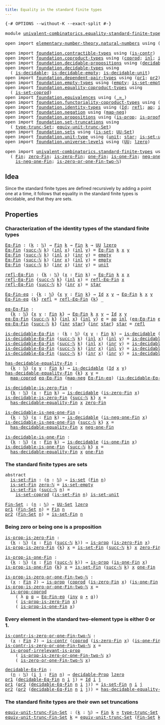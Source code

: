 ```yaml
---
title: Equality in the standard finite types
---
```


<pre class="Agda"><a id="63" class="Symbol">{-#</a> <a id="67" class="Keyword">OPTIONS</a> <a id="75" class="Pragma">--without-K</a> <a id="87" class="Pragma">--exact-split</a> <a id="101" class="Symbol">#-}</a>

<a id="106" class="Keyword">module</a> <a id="113" href="univalent-combinatorics.equality-standard-finite-types.html" class="Module">univalent-combinatorics.equality-standard-finite-types</a> <a id="168" class="Keyword">where</a>

<a id="175" class="Keyword">open</a> <a id="180" class="Keyword">import</a> <a id="187" href="elementary-number-theory.natural-numbers.html" class="Module">elementary-number-theory.natural-numbers</a> <a id="228" class="Keyword">using</a> <a id="234" class="Symbol">(</a><a id="235" href="elementary-number-theory.natural-numbers.html#1444" class="Datatype">ℕ</a><a id="236" class="Symbol">;</a> <a id="238" href="elementary-number-theory.natural-numbers.html#1465" class="InductiveConstructor">zero-ℕ</a><a id="244" class="Symbol">;</a> <a id="246" href="elementary-number-theory.natural-numbers.html#1478" class="InductiveConstructor">succ-ℕ</a><a id="252" class="Symbol">)</a>
    
<a id="259" class="Keyword">open</a> <a id="264" class="Keyword">import</a> <a id="271" href="foundation.contractible-types.html" class="Module">foundation.contractible-types</a> <a id="301" class="Keyword">using</a> <a id="307" class="Symbol">(</a><a id="308" href="foundation-core.contractible-types.html#925" class="Function">is-contr</a><a id="316" class="Symbol">)</a>
<a id="318" class="Keyword">open</a> <a id="323" class="Keyword">import</a> <a id="330" href="foundation.coproduct-types.html" class="Module">foundation.coproduct-types</a> <a id="357" class="Keyword">using</a> <a id="363" class="Symbol">(</a><a id="364" href="foundation.coproduct-types.html#1168" class="Datatype">coprod</a><a id="370" class="Symbol">;</a> <a id="372" href="foundation.coproduct-types.html#1239" class="InductiveConstructor">inl</a><a id="375" class="Symbol">;</a> <a id="377" href="foundation.coproduct-types.html#1262" class="InductiveConstructor">inr</a><a id="380" class="Symbol">;</a> <a id="382" href="foundation.coproduct-types.html#5882" class="Function">is-prop-coprod</a><a id="396" class="Symbol">)</a>
<a id="398" class="Keyword">open</a> <a id="403" class="Keyword">import</a> <a id="410" href="foundation.decidable-propositions.html" class="Module">foundation.decidable-propositions</a> <a id="444" class="Keyword">using</a> <a id="450" class="Symbol">(</a><a id="451" href="foundation.decidable-propositions.html#1883" class="Function">decidable-Prop</a><a id="465" class="Symbol">)</a>
<a id="467" class="Keyword">open</a> <a id="472" class="Keyword">import</a> <a id="479" href="foundation.decidable-types.html" class="Module">foundation.decidable-types</a> <a id="506" class="Keyword">using</a>
  <a id="514" class="Symbol">(</a> <a id="516" href="foundation.decidable-types.html#1905" class="Function">is-decidable</a><a id="528" class="Symbol">;</a> <a id="530" href="foundation.decidable-types.html#2808" class="Function">is-decidable-empty</a><a id="548" class="Symbol">;</a> <a id="550" href="foundation.decidable-types.html#2740" class="Function">is-decidable-unit</a><a id="567" class="Symbol">)</a>
<a id="569" class="Keyword">open</a> <a id="574" class="Keyword">import</a> <a id="581" href="foundation.dependent-pair-types.html" class="Module">foundation.dependent-pair-types</a> <a id="613" class="Keyword">using</a> <a id="619" class="Symbol">(</a><a id="620" href="foundation-core.dependent-pair-types.html#592" class="Field">pr1</a><a id="623" class="Symbol">;</a> <a id="625" href="foundation-core.dependent-pair-types.html#604" class="Field">pr2</a><a id="628" class="Symbol">)</a>
<a id="630" class="Keyword">open</a> <a id="635" class="Keyword">import</a> <a id="642" href="foundation.empty-types.html" class="Module">foundation.empty-types</a> <a id="665" class="Keyword">using</a> <a id="671" class="Symbol">(</a><a id="672" href="foundation-core.empty-types.html#1044" class="Datatype">empty</a><a id="677" class="Symbol">;</a> <a id="679" href="foundation-core.empty-types.html#2537" class="Function">is-set-empty</a><a id="691" class="Symbol">)</a>
<a id="693" class="Keyword">open</a> <a id="698" class="Keyword">import</a> <a id="705" href="foundation.equality-coproduct-types.html" class="Module">foundation.equality-coproduct-types</a> <a id="741" class="Keyword">using</a>
  <a id="749" class="Symbol">(</a> <a id="751" href="foundation.equality-coproduct-types.html#11156" class="Function">is-set-coprod</a><a id="764" class="Symbol">)</a>
<a id="766" class="Keyword">open</a> <a id="771" class="Keyword">import</a> <a id="778" href="foundation.equivalences.html" class="Module">foundation.equivalences</a> <a id="802" class="Keyword">using</a> <a id="808" class="Symbol">(</a><a id="809" href="foundation-core.equivalences.html#1607" class="Function Operator">_≃_</a><a id="812" class="Symbol">)</a>
<a id="814" class="Keyword">open</a> <a id="819" class="Keyword">import</a> <a id="826" href="foundation.functoriality-coproduct-types.html" class="Module">foundation.functoriality-coproduct-types</a> <a id="867" class="Keyword">using</a> <a id="873" class="Symbol">(</a><a id="874" href="foundation.functoriality-coproduct-types.html#2059" class="Function">map-coprod</a><a id="884" class="Symbol">)</a>
<a id="886" class="Keyword">open</a> <a id="891" class="Keyword">import</a> <a id="898" href="foundation.identity-types.html" class="Module">foundation.identity-types</a> <a id="924" class="Keyword">using</a> <a id="930" class="Symbol">(</a><a id="931" href="foundation-core.identity-types.html#641" class="Datatype">Id</a><a id="933" class="Symbol">;</a> <a id="935" href="foundation-core.identity-types.html#694" class="InductiveConstructor">refl</a><a id="939" class="Symbol">;</a> <a id="941" href="foundation-core.identity-types.html#2853" class="Function">ap</a><a id="943" class="Symbol">;</a> <a id="945" href="foundation-core.identity-types.html#1552" class="Function">inv</a><a id="948" class="Symbol">;</a> <a id="950" href="foundation-core.identity-types.html#1239" class="Function Operator">_∙_</a><a id="953" class="Symbol">)</a>
<a id="955" class="Keyword">open</a> <a id="960" class="Keyword">import</a> <a id="967" href="foundation.negation.html" class="Module">foundation.negation</a> <a id="987" class="Keyword">using</a> <a id="993" class="Symbol">(</a><a id="994" href="foundation-core.negation.html#499" class="Function">map-neg</a><a id="1001" class="Symbol">)</a>
<a id="1003" class="Keyword">open</a> <a id="1008" class="Keyword">import</a> <a id="1015" href="foundation.propositions.html" class="Module">foundation.propositions</a> <a id="1039" class="Keyword">using</a> <a id="1045" class="Symbol">(</a><a id="1046" href="foundation-core.propositions.html#1246" class="Function">is-prop</a><a id="1053" class="Symbol">;</a> <a id="1055" href="foundation-core.propositions.html#2978" class="Function">is-proof-irrelevant-is-prop</a><a id="1082" class="Symbol">)</a>
<a id="1084" class="Keyword">open</a> <a id="1089" class="Keyword">import</a> <a id="1096" href="foundation.set-truncations.html" class="Module">foundation.set-truncations</a> <a id="1123" class="Keyword">using</a>
  <a id="1131" class="Symbol">(</a> <a id="1133" href="foundation.set-truncations.html#3386" class="Postulate">type-trunc-Set</a><a id="1147" class="Symbol">;</a> <a id="1149" href="foundation.set-truncations.html#11287" class="Function">equiv-unit-trunc-Set</a><a id="1169" class="Symbol">)</a>
<a id="1171" class="Keyword">open</a> <a id="1176" class="Keyword">import</a> <a id="1183" href="foundation.sets.html" class="Module">foundation.sets</a> <a id="1199" class="Keyword">using</a> <a id="1205" class="Symbol">(</a><a id="1206" href="foundation-core.sets.html#1099" class="Function">is-set</a><a id="1212" class="Symbol">;</a> <a id="1214" href="foundation-core.sets.html#1177" class="Function">UU-Set</a><a id="1220" class="Symbol">)</a>
<a id="1222" class="Keyword">open</a> <a id="1227" class="Keyword">import</a> <a id="1234" href="foundation.unit-type.html" class="Module">foundation.unit-type</a> <a id="1255" class="Keyword">using</a> <a id="1261" class="Symbol">(</a><a id="1262" href="foundation.unit-type.html#975" class="Datatype">unit</a><a id="1266" class="Symbol">;</a> <a id="1268" href="foundation.unit-type.html#999" class="InductiveConstructor">star</a><a id="1272" class="Symbol">;</a> <a id="1274" href="foundation.unit-type.html#2613" class="Function">is-set-unit</a><a id="1285" class="Symbol">)</a>
<a id="1287" class="Keyword">open</a> <a id="1292" class="Keyword">import</a> <a id="1299" href="foundation.universe-levels.html" class="Module">foundation.universe-levels</a> <a id="1326" class="Keyword">using</a> <a id="1332" class="Symbol">(</a><a id="1333" href="foundation-core.universe-levels.html#222" class="Primitive">UU</a><a id="1335" class="Symbol">;</a> <a id="1337" href="Agda.Primitive.html#764" class="Primitive">lzero</a><a id="1342" class="Symbol">)</a>

<a id="1345" class="Keyword">open</a> <a id="1350" class="Keyword">import</a> <a id="1357" href="univalent-combinatorics.standard-finite-types.html" class="Module">univalent-combinatorics.standard-finite-types</a> <a id="1403" class="Keyword">using</a>
  <a id="1411" class="Symbol">(</a> <a id="1413" href="univalent-combinatorics.standard-finite-types.html#2085" class="Function">Fin</a><a id="1416" class="Symbol">;</a> <a id="1418" href="univalent-combinatorics.standard-finite-types.html#7019" class="Function">zero-Fin</a><a id="1426" class="Symbol">;</a> <a id="1428" href="univalent-combinatorics.standard-finite-types.html#7120" class="Function">is-zero-Fin</a><a id="1439" class="Symbol">;</a> <a id="1441" href="univalent-combinatorics.standard-finite-types.html#8254" class="Function">one-Fin</a><a id="1448" class="Symbol">;</a> <a id="1450" href="univalent-combinatorics.standard-finite-types.html#8322" class="Function">is-one-Fin</a><a id="1460" class="Symbol">;</a> <a id="1462" href="univalent-combinatorics.standard-finite-types.html#2349" class="Function">neg-one-Fin</a><a id="1473" class="Symbol">;</a>
    <a id="1479" href="univalent-combinatorics.standard-finite-types.html#2416" class="Function">is-neg-one-Fin</a><a id="1493" class="Symbol">;</a> <a id="1495" href="univalent-combinatorics.standard-finite-types.html#8402" class="Function">is-zero-or-one-Fin-two-ℕ</a><a id="1519" class="Symbol">)</a>
</pre>
## Idea

Since the standard finite types are defined recursively by adding a point one at a time, it follows that equality in the standard finite types is decidable, and that they are sets.

## Properties

### Characterization of the identity types of the standard finite types

<pre class="Agda"><a id="Eq-Fin"></a><a id="1813" href="univalent-combinatorics.equality-standard-finite-types.html#1813" class="Function">Eq-Fin</a> <a id="1820" class="Symbol">:</a> <a id="1822" class="Symbol">(</a><a id="1823" href="univalent-combinatorics.equality-standard-finite-types.html#1823" class="Bound">k</a> <a id="1825" class="Symbol">:</a> <a id="1827" href="elementary-number-theory.natural-numbers.html#1444" class="Datatype">ℕ</a><a id="1828" class="Symbol">)</a> <a id="1830" class="Symbol">→</a> <a id="1832" href="univalent-combinatorics.standard-finite-types.html#2085" class="Function">Fin</a> <a id="1836" href="univalent-combinatorics.equality-standard-finite-types.html#1823" class="Bound">k</a> <a id="1838" class="Symbol">→</a> <a id="1840" href="univalent-combinatorics.standard-finite-types.html#2085" class="Function">Fin</a> <a id="1844" href="univalent-combinatorics.equality-standard-finite-types.html#1823" class="Bound">k</a> <a id="1846" class="Symbol">→</a> <a id="1848" href="foundation-core.universe-levels.html#222" class="Primitive">UU</a> <a id="1851" href="Agda.Primitive.html#764" class="Primitive">lzero</a>
<a id="1857" href="univalent-combinatorics.equality-standard-finite-types.html#1813" class="Function">Eq-Fin</a> <a id="1864" class="Symbol">(</a><a id="1865" href="elementary-number-theory.natural-numbers.html#1478" class="InductiveConstructor">succ-ℕ</a> <a id="1872" href="univalent-combinatorics.equality-standard-finite-types.html#1872" class="Bound">k</a><a id="1873" class="Symbol">)</a> <a id="1875" class="Symbol">(</a><a id="1876" href="foundation.coproduct-types.html#1239" class="InductiveConstructor">inl</a> <a id="1880" href="univalent-combinatorics.equality-standard-finite-types.html#1880" class="Bound">x</a><a id="1881" class="Symbol">)</a> <a id="1883" class="Symbol">(</a><a id="1884" href="foundation.coproduct-types.html#1239" class="InductiveConstructor">inl</a> <a id="1888" href="univalent-combinatorics.equality-standard-finite-types.html#1888" class="Bound">y</a><a id="1889" class="Symbol">)</a> <a id="1891" class="Symbol">=</a> <a id="1893" href="univalent-combinatorics.equality-standard-finite-types.html#1813" class="Function">Eq-Fin</a> <a id="1900" href="univalent-combinatorics.equality-standard-finite-types.html#1872" class="Bound">k</a> <a id="1902" href="univalent-combinatorics.equality-standard-finite-types.html#1880" class="Bound">x</a> <a id="1904" href="univalent-combinatorics.equality-standard-finite-types.html#1888" class="Bound">y</a>
<a id="1906" href="univalent-combinatorics.equality-standard-finite-types.html#1813" class="Function">Eq-Fin</a> <a id="1913" class="Symbol">(</a><a id="1914" href="elementary-number-theory.natural-numbers.html#1478" class="InductiveConstructor">succ-ℕ</a> <a id="1921" href="univalent-combinatorics.equality-standard-finite-types.html#1921" class="Bound">k</a><a id="1922" class="Symbol">)</a> <a id="1924" class="Symbol">(</a><a id="1925" href="foundation.coproduct-types.html#1239" class="InductiveConstructor">inl</a> <a id="1929" href="univalent-combinatorics.equality-standard-finite-types.html#1929" class="Bound">x</a><a id="1930" class="Symbol">)</a> <a id="1932" class="Symbol">(</a><a id="1933" href="foundation.coproduct-types.html#1262" class="InductiveConstructor">inr</a> <a id="1937" href="univalent-combinatorics.equality-standard-finite-types.html#1937" class="Bound">y</a><a id="1938" class="Symbol">)</a> <a id="1940" class="Symbol">=</a> <a id="1942" href="foundation-core.empty-types.html#1044" class="Datatype">empty</a>
<a id="1948" href="univalent-combinatorics.equality-standard-finite-types.html#1813" class="Function">Eq-Fin</a> <a id="1955" class="Symbol">(</a><a id="1956" href="elementary-number-theory.natural-numbers.html#1478" class="InductiveConstructor">succ-ℕ</a> <a id="1963" href="univalent-combinatorics.equality-standard-finite-types.html#1963" class="Bound">k</a><a id="1964" class="Symbol">)</a> <a id="1966" class="Symbol">(</a><a id="1967" href="foundation.coproduct-types.html#1262" class="InductiveConstructor">inr</a> <a id="1971" href="univalent-combinatorics.equality-standard-finite-types.html#1971" class="Bound">x</a><a id="1972" class="Symbol">)</a> <a id="1974" class="Symbol">(</a><a id="1975" href="foundation.coproduct-types.html#1239" class="InductiveConstructor">inl</a> <a id="1979" href="univalent-combinatorics.equality-standard-finite-types.html#1979" class="Bound">y</a><a id="1980" class="Symbol">)</a> <a id="1982" class="Symbol">=</a> <a id="1984" href="foundation-core.empty-types.html#1044" class="Datatype">empty</a>
<a id="1990" href="univalent-combinatorics.equality-standard-finite-types.html#1813" class="Function">Eq-Fin</a> <a id="1997" class="Symbol">(</a><a id="1998" href="elementary-number-theory.natural-numbers.html#1478" class="InductiveConstructor">succ-ℕ</a> <a id="2005" href="univalent-combinatorics.equality-standard-finite-types.html#2005" class="Bound">k</a><a id="2006" class="Symbol">)</a> <a id="2008" class="Symbol">(</a><a id="2009" href="foundation.coproduct-types.html#1262" class="InductiveConstructor">inr</a> <a id="2013" href="univalent-combinatorics.equality-standard-finite-types.html#2013" class="Bound">x</a><a id="2014" class="Symbol">)</a> <a id="2016" class="Symbol">(</a><a id="2017" href="foundation.coproduct-types.html#1262" class="InductiveConstructor">inr</a> <a id="2021" href="univalent-combinatorics.equality-standard-finite-types.html#2021" class="Bound">y</a><a id="2022" class="Symbol">)</a> <a id="2024" class="Symbol">=</a> <a id="2026" href="foundation.unit-type.html#975" class="Datatype">unit</a>

<a id="refl-Eq-Fin"></a><a id="2032" href="univalent-combinatorics.equality-standard-finite-types.html#2032" class="Function">refl-Eq-Fin</a> <a id="2044" class="Symbol">:</a> <a id="2046" class="Symbol">{</a><a id="2047" href="univalent-combinatorics.equality-standard-finite-types.html#2047" class="Bound">k</a> <a id="2049" class="Symbol">:</a> <a id="2051" href="elementary-number-theory.natural-numbers.html#1444" class="Datatype">ℕ</a><a id="2052" class="Symbol">}</a> <a id="2054" class="Symbol">(</a><a id="2055" href="univalent-combinatorics.equality-standard-finite-types.html#2055" class="Bound">x</a> <a id="2057" class="Symbol">:</a> <a id="2059" href="univalent-combinatorics.standard-finite-types.html#2085" class="Function">Fin</a> <a id="2063" href="univalent-combinatorics.equality-standard-finite-types.html#2047" class="Bound">k</a><a id="2064" class="Symbol">)</a> <a id="2066" class="Symbol">→</a> <a id="2068" href="univalent-combinatorics.equality-standard-finite-types.html#1813" class="Function">Eq-Fin</a> <a id="2075" href="univalent-combinatorics.equality-standard-finite-types.html#2047" class="Bound">k</a> <a id="2077" href="univalent-combinatorics.equality-standard-finite-types.html#2055" class="Bound">x</a> <a id="2079" href="univalent-combinatorics.equality-standard-finite-types.html#2055" class="Bound">x</a>
<a id="2081" href="univalent-combinatorics.equality-standard-finite-types.html#2032" class="Function">refl-Eq-Fin</a> <a id="2093" class="Symbol">{</a><a id="2094" href="elementary-number-theory.natural-numbers.html#1478" class="InductiveConstructor">succ-ℕ</a> <a id="2101" href="univalent-combinatorics.equality-standard-finite-types.html#2101" class="Bound">k</a><a id="2102" class="Symbol">}</a> <a id="2104" class="Symbol">(</a><a id="2105" href="foundation.coproduct-types.html#1239" class="InductiveConstructor">inl</a> <a id="2109" href="univalent-combinatorics.equality-standard-finite-types.html#2109" class="Bound">x</a><a id="2110" class="Symbol">)</a> <a id="2112" class="Symbol">=</a> <a id="2114" href="univalent-combinatorics.equality-standard-finite-types.html#2032" class="Function">refl-Eq-Fin</a> <a id="2126" href="univalent-combinatorics.equality-standard-finite-types.html#2109" class="Bound">x</a>
<a id="2128" href="univalent-combinatorics.equality-standard-finite-types.html#2032" class="Function">refl-Eq-Fin</a> <a id="2140" class="Symbol">{</a><a id="2141" href="elementary-number-theory.natural-numbers.html#1478" class="InductiveConstructor">succ-ℕ</a> <a id="2148" href="univalent-combinatorics.equality-standard-finite-types.html#2148" class="Bound">k</a><a id="2149" class="Symbol">}</a> <a id="2151" class="Symbol">(</a><a id="2152" href="foundation.coproduct-types.html#1262" class="InductiveConstructor">inr</a> <a id="2156" href="univalent-combinatorics.equality-standard-finite-types.html#2156" class="Bound">x</a><a id="2157" class="Symbol">)</a> <a id="2159" class="Symbol">=</a> <a id="2161" href="foundation.unit-type.html#999" class="InductiveConstructor">star</a>

<a id="Eq-Fin-eq"></a><a id="2167" href="univalent-combinatorics.equality-standard-finite-types.html#2167" class="Function">Eq-Fin-eq</a> <a id="2177" class="Symbol">:</a> <a id="2179" class="Symbol">{</a><a id="2180" href="univalent-combinatorics.equality-standard-finite-types.html#2180" class="Bound">k</a> <a id="2182" class="Symbol">:</a> <a id="2184" href="elementary-number-theory.natural-numbers.html#1444" class="Datatype">ℕ</a><a id="2185" class="Symbol">}</a> <a id="2187" class="Symbol">{</a><a id="2188" href="univalent-combinatorics.equality-standard-finite-types.html#2188" class="Bound">x</a> <a id="2190" href="univalent-combinatorics.equality-standard-finite-types.html#2190" class="Bound">y</a> <a id="2192" class="Symbol">:</a> <a id="2194" href="univalent-combinatorics.standard-finite-types.html#2085" class="Function">Fin</a> <a id="2198" href="univalent-combinatorics.equality-standard-finite-types.html#2180" class="Bound">k</a><a id="2199" class="Symbol">}</a> <a id="2201" class="Symbol">→</a> <a id="2203" href="foundation-core.identity-types.html#641" class="Datatype">Id</a> <a id="2206" href="univalent-combinatorics.equality-standard-finite-types.html#2188" class="Bound">x</a> <a id="2208" href="univalent-combinatorics.equality-standard-finite-types.html#2190" class="Bound">y</a> <a id="2210" class="Symbol">→</a> <a id="2212" href="univalent-combinatorics.equality-standard-finite-types.html#1813" class="Function">Eq-Fin</a> <a id="2219" href="univalent-combinatorics.equality-standard-finite-types.html#2180" class="Bound">k</a> <a id="2221" href="univalent-combinatorics.equality-standard-finite-types.html#2188" class="Bound">x</a> <a id="2223" href="univalent-combinatorics.equality-standard-finite-types.html#2190" class="Bound">y</a>
<a id="2225" href="univalent-combinatorics.equality-standard-finite-types.html#2167" class="Function">Eq-Fin-eq</a> <a id="2235" class="Symbol">{</a><a id="2236" href="univalent-combinatorics.equality-standard-finite-types.html#2236" class="Bound">k</a><a id="2237" class="Symbol">}</a> <a id="2239" href="foundation-core.identity-types.html#694" class="InductiveConstructor">refl</a> <a id="2244" class="Symbol">=</a> <a id="2246" href="univalent-combinatorics.equality-standard-finite-types.html#2032" class="Function">refl-Eq-Fin</a> <a id="2258" class="Symbol">{</a><a id="2259" href="univalent-combinatorics.equality-standard-finite-types.html#2236" class="Bound">k</a><a id="2260" class="Symbol">}</a> <a id="2262" class="Symbol">_</a>

<a id="eq-Eq-Fin"></a><a id="2265" href="univalent-combinatorics.equality-standard-finite-types.html#2265" class="Function">eq-Eq-Fin</a> <a id="2275" class="Symbol">:</a>
  <a id="2279" class="Symbol">{</a><a id="2280" href="univalent-combinatorics.equality-standard-finite-types.html#2280" class="Bound">k</a> <a id="2282" class="Symbol">:</a> <a id="2284" href="elementary-number-theory.natural-numbers.html#1444" class="Datatype">ℕ</a><a id="2285" class="Symbol">}</a> <a id="2287" class="Symbol">{</a><a id="2288" href="univalent-combinatorics.equality-standard-finite-types.html#2288" class="Bound">x</a> <a id="2290" href="univalent-combinatorics.equality-standard-finite-types.html#2290" class="Bound">y</a> <a id="2292" class="Symbol">:</a> <a id="2294" href="univalent-combinatorics.standard-finite-types.html#2085" class="Function">Fin</a> <a id="2298" href="univalent-combinatorics.equality-standard-finite-types.html#2280" class="Bound">k</a><a id="2299" class="Symbol">}</a> <a id="2301" class="Symbol">→</a> <a id="2303" href="univalent-combinatorics.equality-standard-finite-types.html#1813" class="Function">Eq-Fin</a> <a id="2310" href="univalent-combinatorics.equality-standard-finite-types.html#2280" class="Bound">k</a> <a id="2312" href="univalent-combinatorics.equality-standard-finite-types.html#2288" class="Bound">x</a> <a id="2314" href="univalent-combinatorics.equality-standard-finite-types.html#2290" class="Bound">y</a> <a id="2316" class="Symbol">→</a> <a id="2318" href="foundation-core.identity-types.html#641" class="Datatype">Id</a> <a id="2321" href="univalent-combinatorics.equality-standard-finite-types.html#2288" class="Bound">x</a> <a id="2323" href="univalent-combinatorics.equality-standard-finite-types.html#2290" class="Bound">y</a>
<a id="2325" href="univalent-combinatorics.equality-standard-finite-types.html#2265" class="Function">eq-Eq-Fin</a> <a id="2335" class="Symbol">{</a><a id="2336" href="elementary-number-theory.natural-numbers.html#1478" class="InductiveConstructor">succ-ℕ</a> <a id="2343" href="univalent-combinatorics.equality-standard-finite-types.html#2343" class="Bound">k</a><a id="2344" class="Symbol">}</a> <a id="2346" class="Symbol">{</a><a id="2347" href="foundation.coproduct-types.html#1239" class="InductiveConstructor">inl</a> <a id="2351" href="univalent-combinatorics.equality-standard-finite-types.html#2351" class="Bound">x</a><a id="2352" class="Symbol">}</a> <a id="2354" class="Symbol">{</a><a id="2355" href="foundation.coproduct-types.html#1239" class="InductiveConstructor">inl</a> <a id="2359" href="univalent-combinatorics.equality-standard-finite-types.html#2359" class="Bound">y</a><a id="2360" class="Symbol">}</a> <a id="2362" href="univalent-combinatorics.equality-standard-finite-types.html#2362" class="Bound">e</a> <a id="2364" class="Symbol">=</a> <a id="2366" href="foundation-core.identity-types.html#2853" class="Function">ap</a> <a id="2369" href="foundation.coproduct-types.html#1239" class="InductiveConstructor">inl</a> <a id="2373" class="Symbol">(</a><a id="2374" href="univalent-combinatorics.equality-standard-finite-types.html#2265" class="Function">eq-Eq-Fin</a> <a id="2384" href="univalent-combinatorics.equality-standard-finite-types.html#2362" class="Bound">e</a><a id="2385" class="Symbol">)</a>
<a id="2387" href="univalent-combinatorics.equality-standard-finite-types.html#2265" class="Function">eq-Eq-Fin</a> <a id="2397" class="Symbol">{</a><a id="2398" href="elementary-number-theory.natural-numbers.html#1478" class="InductiveConstructor">succ-ℕ</a> <a id="2405" href="univalent-combinatorics.equality-standard-finite-types.html#2405" class="Bound">k</a><a id="2406" class="Symbol">}</a> <a id="2408" class="Symbol">{</a><a id="2409" href="foundation.coproduct-types.html#1262" class="InductiveConstructor">inr</a> <a id="2413" href="foundation.unit-type.html#999" class="InductiveConstructor">star</a><a id="2417" class="Symbol">}</a> <a id="2419" class="Symbol">{</a><a id="2420" href="foundation.coproduct-types.html#1262" class="InductiveConstructor">inr</a> <a id="2424" href="foundation.unit-type.html#999" class="InductiveConstructor">star</a><a id="2428" class="Symbol">}</a> <a id="2430" href="foundation.unit-type.html#999" class="InductiveConstructor">star</a> <a id="2435" class="Symbol">=</a> <a id="2437" href="foundation-core.identity-types.html#694" class="InductiveConstructor">refl</a>

<a id="is-decidable-Eq-Fin"></a><a id="2443" href="univalent-combinatorics.equality-standard-finite-types.html#2443" class="Function">is-decidable-Eq-Fin</a> <a id="2463" class="Symbol">:</a> <a id="2465" class="Symbol">(</a><a id="2466" href="univalent-combinatorics.equality-standard-finite-types.html#2466" class="Bound">k</a> <a id="2468" class="Symbol">:</a> <a id="2470" href="elementary-number-theory.natural-numbers.html#1444" class="Datatype">ℕ</a><a id="2471" class="Symbol">)</a> <a id="2473" class="Symbol">(</a><a id="2474" href="univalent-combinatorics.equality-standard-finite-types.html#2474" class="Bound">x</a> <a id="2476" href="univalent-combinatorics.equality-standard-finite-types.html#2476" class="Bound">y</a> <a id="2478" class="Symbol">:</a> <a id="2480" href="univalent-combinatorics.standard-finite-types.html#2085" class="Function">Fin</a> <a id="2484" href="univalent-combinatorics.equality-standard-finite-types.html#2466" class="Bound">k</a><a id="2485" class="Symbol">)</a> <a id="2487" class="Symbol">→</a> <a id="2489" href="foundation.decidable-types.html#1905" class="Function">is-decidable</a> <a id="2502" class="Symbol">(</a><a id="2503" href="univalent-combinatorics.equality-standard-finite-types.html#1813" class="Function">Eq-Fin</a> <a id="2510" href="univalent-combinatorics.equality-standard-finite-types.html#2466" class="Bound">k</a> <a id="2512" href="univalent-combinatorics.equality-standard-finite-types.html#2474" class="Bound">x</a> <a id="2514" href="univalent-combinatorics.equality-standard-finite-types.html#2476" class="Bound">y</a><a id="2515" class="Symbol">)</a>
<a id="2517" href="univalent-combinatorics.equality-standard-finite-types.html#2443" class="Function">is-decidable-Eq-Fin</a> <a id="2537" class="Symbol">(</a><a id="2538" href="elementary-number-theory.natural-numbers.html#1478" class="InductiveConstructor">succ-ℕ</a> <a id="2545" href="univalent-combinatorics.equality-standard-finite-types.html#2545" class="Bound">k</a><a id="2546" class="Symbol">)</a> <a id="2548" class="Symbol">(</a><a id="2549" href="foundation.coproduct-types.html#1239" class="InductiveConstructor">inl</a> <a id="2553" href="univalent-combinatorics.equality-standard-finite-types.html#2553" class="Bound">x</a><a id="2554" class="Symbol">)</a> <a id="2556" class="Symbol">(</a><a id="2557" href="foundation.coproduct-types.html#1239" class="InductiveConstructor">inl</a> <a id="2561" href="univalent-combinatorics.equality-standard-finite-types.html#2561" class="Bound">y</a><a id="2562" class="Symbol">)</a> <a id="2564" class="Symbol">=</a> <a id="2566" href="univalent-combinatorics.equality-standard-finite-types.html#2443" class="Function">is-decidable-Eq-Fin</a> <a id="2586" href="univalent-combinatorics.equality-standard-finite-types.html#2545" class="Bound">k</a> <a id="2588" href="univalent-combinatorics.equality-standard-finite-types.html#2553" class="Bound">x</a> <a id="2590" href="univalent-combinatorics.equality-standard-finite-types.html#2561" class="Bound">y</a>
<a id="2592" href="univalent-combinatorics.equality-standard-finite-types.html#2443" class="Function">is-decidable-Eq-Fin</a> <a id="2612" class="Symbol">(</a><a id="2613" href="elementary-number-theory.natural-numbers.html#1478" class="InductiveConstructor">succ-ℕ</a> <a id="2620" href="univalent-combinatorics.equality-standard-finite-types.html#2620" class="Bound">k</a><a id="2621" class="Symbol">)</a> <a id="2623" class="Symbol">(</a><a id="2624" href="foundation.coproduct-types.html#1239" class="InductiveConstructor">inl</a> <a id="2628" href="univalent-combinatorics.equality-standard-finite-types.html#2628" class="Bound">x</a><a id="2629" class="Symbol">)</a> <a id="2631" class="Symbol">(</a><a id="2632" href="foundation.coproduct-types.html#1262" class="InductiveConstructor">inr</a> <a id="2636" href="univalent-combinatorics.equality-standard-finite-types.html#2636" class="Bound">y</a><a id="2637" class="Symbol">)</a> <a id="2639" class="Symbol">=</a> <a id="2641" href="foundation.decidable-types.html#2808" class="Function">is-decidable-empty</a>
<a id="2660" href="univalent-combinatorics.equality-standard-finite-types.html#2443" class="Function">is-decidable-Eq-Fin</a> <a id="2680" class="Symbol">(</a><a id="2681" href="elementary-number-theory.natural-numbers.html#1478" class="InductiveConstructor">succ-ℕ</a> <a id="2688" href="univalent-combinatorics.equality-standard-finite-types.html#2688" class="Bound">k</a><a id="2689" class="Symbol">)</a> <a id="2691" class="Symbol">(</a><a id="2692" href="foundation.coproduct-types.html#1262" class="InductiveConstructor">inr</a> <a id="2696" href="univalent-combinatorics.equality-standard-finite-types.html#2696" class="Bound">x</a><a id="2697" class="Symbol">)</a> <a id="2699" class="Symbol">(</a><a id="2700" href="foundation.coproduct-types.html#1239" class="InductiveConstructor">inl</a> <a id="2704" href="univalent-combinatorics.equality-standard-finite-types.html#2704" class="Bound">y</a><a id="2705" class="Symbol">)</a> <a id="2707" class="Symbol">=</a> <a id="2709" href="foundation.decidable-types.html#2808" class="Function">is-decidable-empty</a>
<a id="2728" href="univalent-combinatorics.equality-standard-finite-types.html#2443" class="Function">is-decidable-Eq-Fin</a> <a id="2748" class="Symbol">(</a><a id="2749" href="elementary-number-theory.natural-numbers.html#1478" class="InductiveConstructor">succ-ℕ</a> <a id="2756" href="univalent-combinatorics.equality-standard-finite-types.html#2756" class="Bound">k</a><a id="2757" class="Symbol">)</a> <a id="2759" class="Symbol">(</a><a id="2760" href="foundation.coproduct-types.html#1262" class="InductiveConstructor">inr</a> <a id="2764" href="univalent-combinatorics.equality-standard-finite-types.html#2764" class="Bound">x</a><a id="2765" class="Symbol">)</a> <a id="2767" class="Symbol">(</a><a id="2768" href="foundation.coproduct-types.html#1262" class="InductiveConstructor">inr</a> <a id="2772" href="univalent-combinatorics.equality-standard-finite-types.html#2772" class="Bound">y</a><a id="2773" class="Symbol">)</a> <a id="2775" class="Symbol">=</a> <a id="2777" href="foundation.decidable-types.html#2740" class="Function">is-decidable-unit</a>

<a id="has-decidable-equality-Fin"></a><a id="2796" href="univalent-combinatorics.equality-standard-finite-types.html#2796" class="Function">has-decidable-equality-Fin</a> <a id="2823" class="Symbol">:</a>
  <a id="2827" class="Symbol">{</a><a id="2828" href="univalent-combinatorics.equality-standard-finite-types.html#2828" class="Bound">k</a> <a id="2830" class="Symbol">:</a> <a id="2832" href="elementary-number-theory.natural-numbers.html#1444" class="Datatype">ℕ</a><a id="2833" class="Symbol">}</a> <a id="2835" class="Symbol">(</a><a id="2836" href="univalent-combinatorics.equality-standard-finite-types.html#2836" class="Bound">x</a> <a id="2838" href="univalent-combinatorics.equality-standard-finite-types.html#2838" class="Bound">y</a> <a id="2840" class="Symbol">:</a> <a id="2842" href="univalent-combinatorics.standard-finite-types.html#2085" class="Function">Fin</a> <a id="2846" href="univalent-combinatorics.equality-standard-finite-types.html#2828" class="Bound">k</a><a id="2847" class="Symbol">)</a> <a id="2849" class="Symbol">→</a> <a id="2851" href="foundation.decidable-types.html#1905" class="Function">is-decidable</a> <a id="2864" class="Symbol">(</a><a id="2865" href="foundation-core.identity-types.html#641" class="Datatype">Id</a> <a id="2868" href="univalent-combinatorics.equality-standard-finite-types.html#2836" class="Bound">x</a> <a id="2870" href="univalent-combinatorics.equality-standard-finite-types.html#2838" class="Bound">y</a><a id="2871" class="Symbol">)</a>
<a id="2873" href="univalent-combinatorics.equality-standard-finite-types.html#2796" class="Function">has-decidable-equality-Fin</a> <a id="2900" class="Symbol">{</a><a id="2901" href="univalent-combinatorics.equality-standard-finite-types.html#2901" class="Bound">k</a><a id="2902" class="Symbol">}</a> <a id="2904" href="univalent-combinatorics.equality-standard-finite-types.html#2904" class="Bound">x</a> <a id="2906" href="univalent-combinatorics.equality-standard-finite-types.html#2906" class="Bound">y</a> <a id="2908" class="Symbol">=</a>
  <a id="2912" href="foundation.functoriality-coproduct-types.html#2059" class="Function">map-coprod</a> <a id="2923" href="univalent-combinatorics.equality-standard-finite-types.html#2265" class="Function">eq-Eq-Fin</a> <a id="2933" class="Symbol">(</a><a id="2934" href="foundation-core.negation.html#499" class="Function">map-neg</a> <a id="2942" href="univalent-combinatorics.equality-standard-finite-types.html#2167" class="Function">Eq-Fin-eq</a><a id="2951" class="Symbol">)</a> <a id="2953" class="Symbol">(</a><a id="2954" href="univalent-combinatorics.equality-standard-finite-types.html#2443" class="Function">is-decidable-Eq-Fin</a> <a id="2974" href="univalent-combinatorics.equality-standard-finite-types.html#2901" class="Bound">k</a> <a id="2976" href="univalent-combinatorics.equality-standard-finite-types.html#2904" class="Bound">x</a> <a id="2978" href="univalent-combinatorics.equality-standard-finite-types.html#2906" class="Bound">y</a><a id="2979" class="Symbol">)</a>

<a id="is-decidable-is-zero-Fin"></a><a id="2982" href="univalent-combinatorics.equality-standard-finite-types.html#2982" class="Function">is-decidable-is-zero-Fin</a> <a id="3007" class="Symbol">:</a>
  <a id="3011" class="Symbol">{</a><a id="3012" href="univalent-combinatorics.equality-standard-finite-types.html#3012" class="Bound">k</a> <a id="3014" class="Symbol">:</a> <a id="3016" href="elementary-number-theory.natural-numbers.html#1444" class="Datatype">ℕ</a><a id="3017" class="Symbol">}</a> <a id="3019" class="Symbol">(</a><a id="3020" href="univalent-combinatorics.equality-standard-finite-types.html#3020" class="Bound">x</a> <a id="3022" class="Symbol">:</a> <a id="3024" href="univalent-combinatorics.standard-finite-types.html#2085" class="Function">Fin</a> <a id="3028" href="univalent-combinatorics.equality-standard-finite-types.html#3012" class="Bound">k</a><a id="3029" class="Symbol">)</a> <a id="3031" class="Symbol">→</a> <a id="3033" href="foundation.decidable-types.html#1905" class="Function">is-decidable</a> <a id="3046" class="Symbol">(</a><a id="3047" href="univalent-combinatorics.standard-finite-types.html#7120" class="Function">is-zero-Fin</a> <a id="3059" href="univalent-combinatorics.equality-standard-finite-types.html#3020" class="Bound">x</a><a id="3060" class="Symbol">)</a>
<a id="3062" href="univalent-combinatorics.equality-standard-finite-types.html#2982" class="Function">is-decidable-is-zero-Fin</a> <a id="3087" class="Symbol">{</a><a id="3088" href="elementary-number-theory.natural-numbers.html#1478" class="InductiveConstructor">succ-ℕ</a> <a id="3095" href="univalent-combinatorics.equality-standard-finite-types.html#3095" class="Bound">k</a><a id="3096" class="Symbol">}</a> <a id="3098" href="univalent-combinatorics.equality-standard-finite-types.html#3098" class="Bound">x</a> <a id="3100" class="Symbol">=</a>
  <a id="3104" href="univalent-combinatorics.equality-standard-finite-types.html#2796" class="Function">has-decidable-equality-Fin</a> <a id="3131" href="univalent-combinatorics.equality-standard-finite-types.html#3098" class="Bound">x</a> <a id="3133" href="univalent-combinatorics.standard-finite-types.html#7019" class="Function">zero-Fin</a>

<a id="is-decidable-is-neg-one-Fin"></a><a id="3143" href="univalent-combinatorics.equality-standard-finite-types.html#3143" class="Function">is-decidable-is-neg-one-Fin</a> <a id="3171" class="Symbol">:</a>
  <a id="3175" class="Symbol">{</a><a id="3176" href="univalent-combinatorics.equality-standard-finite-types.html#3176" class="Bound">k</a> <a id="3178" class="Symbol">:</a> <a id="3180" href="elementary-number-theory.natural-numbers.html#1444" class="Datatype">ℕ</a><a id="3181" class="Symbol">}</a> <a id="3183" class="Symbol">(</a><a id="3184" href="univalent-combinatorics.equality-standard-finite-types.html#3184" class="Bound">x</a> <a id="3186" class="Symbol">:</a> <a id="3188" href="univalent-combinatorics.standard-finite-types.html#2085" class="Function">Fin</a> <a id="3192" href="univalent-combinatorics.equality-standard-finite-types.html#3176" class="Bound">k</a><a id="3193" class="Symbol">)</a> <a id="3195" class="Symbol">→</a> <a id="3197" href="foundation.decidable-types.html#1905" class="Function">is-decidable</a> <a id="3210" class="Symbol">(</a><a id="3211" href="univalent-combinatorics.standard-finite-types.html#2416" class="Function">is-neg-one-Fin</a> <a id="3226" href="univalent-combinatorics.equality-standard-finite-types.html#3184" class="Bound">x</a><a id="3227" class="Symbol">)</a>
<a id="3229" href="univalent-combinatorics.equality-standard-finite-types.html#3143" class="Function">is-decidable-is-neg-one-Fin</a> <a id="3257" class="Symbol">{</a><a id="3258" href="elementary-number-theory.natural-numbers.html#1478" class="InductiveConstructor">succ-ℕ</a> <a id="3265" href="univalent-combinatorics.equality-standard-finite-types.html#3265" class="Bound">k</a><a id="3266" class="Symbol">}</a> <a id="3268" href="univalent-combinatorics.equality-standard-finite-types.html#3268" class="Bound">x</a> <a id="3270" class="Symbol">=</a>
  <a id="3274" href="univalent-combinatorics.equality-standard-finite-types.html#2796" class="Function">has-decidable-equality-Fin</a> <a id="3301" href="univalent-combinatorics.equality-standard-finite-types.html#3268" class="Bound">x</a> <a id="3303" href="univalent-combinatorics.standard-finite-types.html#2349" class="Function">neg-one-Fin</a>

<a id="is-decidable-is-one-Fin"></a><a id="3316" href="univalent-combinatorics.equality-standard-finite-types.html#3316" class="Function">is-decidable-is-one-Fin</a> <a id="3340" class="Symbol">:</a>
  <a id="3344" class="Symbol">{</a><a id="3345" href="univalent-combinatorics.equality-standard-finite-types.html#3345" class="Bound">k</a> <a id="3347" class="Symbol">:</a> <a id="3349" href="elementary-number-theory.natural-numbers.html#1444" class="Datatype">ℕ</a><a id="3350" class="Symbol">}</a> <a id="3352" class="Symbol">(</a><a id="3353" href="univalent-combinatorics.equality-standard-finite-types.html#3353" class="Bound">x</a> <a id="3355" class="Symbol">:</a> <a id="3357" href="univalent-combinatorics.standard-finite-types.html#2085" class="Function">Fin</a> <a id="3361" href="univalent-combinatorics.equality-standard-finite-types.html#3345" class="Bound">k</a><a id="3362" class="Symbol">)</a> <a id="3364" class="Symbol">→</a> <a id="3366" href="foundation.decidable-types.html#1905" class="Function">is-decidable</a> <a id="3379" class="Symbol">(</a><a id="3380" href="univalent-combinatorics.standard-finite-types.html#8322" class="Function">is-one-Fin</a> <a id="3391" href="univalent-combinatorics.equality-standard-finite-types.html#3353" class="Bound">x</a><a id="3392" class="Symbol">)</a>
<a id="3394" href="univalent-combinatorics.equality-standard-finite-types.html#3316" class="Function">is-decidable-is-one-Fin</a> <a id="3418" class="Symbol">{</a><a id="3419" href="elementary-number-theory.natural-numbers.html#1478" class="InductiveConstructor">succ-ℕ</a> <a id="3426" href="univalent-combinatorics.equality-standard-finite-types.html#3426" class="Bound">k</a><a id="3427" class="Symbol">}</a> <a id="3429" href="univalent-combinatorics.equality-standard-finite-types.html#3429" class="Bound">x</a> <a id="3431" class="Symbol">=</a>
  <a id="3435" href="univalent-combinatorics.equality-standard-finite-types.html#2796" class="Function">has-decidable-equality-Fin</a> <a id="3462" href="univalent-combinatorics.equality-standard-finite-types.html#3429" class="Bound">x</a> <a id="3464" href="univalent-combinatorics.standard-finite-types.html#8254" class="Function">one-Fin</a>
</pre>
### The standard finite types are sets

<pre class="Agda"><a id="3525" class="Keyword">abstract</a>
  <a id="is-set-Fin"></a><a id="3536" href="univalent-combinatorics.equality-standard-finite-types.html#3536" class="Function">is-set-Fin</a> <a id="3547" class="Symbol">:</a> <a id="3549" class="Symbol">(</a><a id="3550" href="univalent-combinatorics.equality-standard-finite-types.html#3550" class="Bound">n</a> <a id="3552" class="Symbol">:</a> <a id="3554" href="elementary-number-theory.natural-numbers.html#1444" class="Datatype">ℕ</a><a id="3555" class="Symbol">)</a> <a id="3557" class="Symbol">→</a> <a id="3559" href="foundation-core.sets.html#1099" class="Function">is-set</a> <a id="3566" class="Symbol">(</a><a id="3567" href="univalent-combinatorics.standard-finite-types.html#2085" class="Function">Fin</a> <a id="3571" href="univalent-combinatorics.equality-standard-finite-types.html#3550" class="Bound">n</a><a id="3572" class="Symbol">)</a>
  <a id="3576" href="univalent-combinatorics.equality-standard-finite-types.html#3536" class="Function">is-set-Fin</a> <a id="3587" href="elementary-number-theory.natural-numbers.html#1465" class="InductiveConstructor">zero-ℕ</a> <a id="3594" class="Symbol">=</a> <a id="3596" href="foundation-core.empty-types.html#2537" class="Function">is-set-empty</a>
  <a id="3611" href="univalent-combinatorics.equality-standard-finite-types.html#3536" class="Function">is-set-Fin</a> <a id="3622" class="Symbol">(</a><a id="3623" href="elementary-number-theory.natural-numbers.html#1478" class="InductiveConstructor">succ-ℕ</a> <a id="3630" href="univalent-combinatorics.equality-standard-finite-types.html#3630" class="Bound">n</a><a id="3631" class="Symbol">)</a> <a id="3633" class="Symbol">=</a>
    <a id="3639" href="foundation.equality-coproduct-types.html#11156" class="Function">is-set-coprod</a> <a id="3653" class="Symbol">(</a><a id="3654" href="univalent-combinatorics.equality-standard-finite-types.html#3536" class="Function">is-set-Fin</a> <a id="3665" href="univalent-combinatorics.equality-standard-finite-types.html#3630" class="Bound">n</a><a id="3666" class="Symbol">)</a> <a id="3668" href="foundation.unit-type.html#2613" class="Function">is-set-unit</a>

<a id="Fin-Set"></a><a id="3681" href="univalent-combinatorics.equality-standard-finite-types.html#3681" class="Function">Fin-Set</a> <a id="3689" class="Symbol">:</a> <a id="3691" class="Symbol">(</a><a id="3692" href="univalent-combinatorics.equality-standard-finite-types.html#3692" class="Bound">n</a> <a id="3694" class="Symbol">:</a> <a id="3696" href="elementary-number-theory.natural-numbers.html#1444" class="Datatype">ℕ</a><a id="3697" class="Symbol">)</a> <a id="3699" class="Symbol">→</a> <a id="3701" href="foundation-core.sets.html#1177" class="Function">UU-Set</a> <a id="3708" href="Agda.Primitive.html#764" class="Primitive">lzero</a>
<a id="3714" href="foundation-core.dependent-pair-types.html#592" class="Field">pr1</a> <a id="3718" class="Symbol">(</a><a id="3719" href="univalent-combinatorics.equality-standard-finite-types.html#3681" class="Function">Fin-Set</a> <a id="3727" href="univalent-combinatorics.equality-standard-finite-types.html#3727" class="Bound">n</a><a id="3728" class="Symbol">)</a> <a id="3730" class="Symbol">=</a> <a id="3732" href="univalent-combinatorics.standard-finite-types.html#2085" class="Function">Fin</a> <a id="3736" href="univalent-combinatorics.equality-standard-finite-types.html#3727" class="Bound">n</a>
<a id="3738" href="foundation-core.dependent-pair-types.html#604" class="Field">pr2</a> <a id="3742" class="Symbol">(</a><a id="3743" href="univalent-combinatorics.equality-standard-finite-types.html#3681" class="Function">Fin-Set</a> <a id="3751" href="univalent-combinatorics.equality-standard-finite-types.html#3751" class="Bound">n</a><a id="3752" class="Symbol">)</a> <a id="3754" class="Symbol">=</a> <a id="3756" href="univalent-combinatorics.equality-standard-finite-types.html#3536" class="Function">is-set-Fin</a> <a id="3767" href="univalent-combinatorics.equality-standard-finite-types.html#3751" class="Bound">n</a>
</pre>
### Being zero or being one is a proposition

<pre class="Agda"><a id="is-prop-is-zero-Fin"></a><a id="3828" href="univalent-combinatorics.equality-standard-finite-types.html#3828" class="Function">is-prop-is-zero-Fin</a> <a id="3848" class="Symbol">:</a>
  <a id="3852" class="Symbol">{</a><a id="3853" href="univalent-combinatorics.equality-standard-finite-types.html#3853" class="Bound">k</a> <a id="3855" class="Symbol">:</a> <a id="3857" href="elementary-number-theory.natural-numbers.html#1444" class="Datatype">ℕ</a><a id="3858" class="Symbol">}</a> <a id="3860" class="Symbol">(</a><a id="3861" href="univalent-combinatorics.equality-standard-finite-types.html#3861" class="Bound">x</a> <a id="3863" class="Symbol">:</a> <a id="3865" href="univalent-combinatorics.standard-finite-types.html#2085" class="Function">Fin</a> <a id="3869" class="Symbol">(</a><a id="3870" href="elementary-number-theory.natural-numbers.html#1478" class="InductiveConstructor">succ-ℕ</a> <a id="3877" href="univalent-combinatorics.equality-standard-finite-types.html#3853" class="Bound">k</a><a id="3878" class="Symbol">))</a> <a id="3881" class="Symbol">→</a> <a id="3883" href="foundation-core.propositions.html#1246" class="Function">is-prop</a> <a id="3891" class="Symbol">(</a><a id="3892" href="univalent-combinatorics.standard-finite-types.html#7120" class="Function">is-zero-Fin</a> <a id="3904" href="univalent-combinatorics.equality-standard-finite-types.html#3861" class="Bound">x</a><a id="3905" class="Symbol">)</a>
<a id="3907" href="univalent-combinatorics.equality-standard-finite-types.html#3828" class="Function">is-prop-is-zero-Fin</a> <a id="3927" class="Symbol">{</a><a id="3928" href="univalent-combinatorics.equality-standard-finite-types.html#3928" class="Bound">k</a><a id="3929" class="Symbol">}</a> <a id="3931" href="univalent-combinatorics.equality-standard-finite-types.html#3931" class="Bound">x</a> <a id="3933" class="Symbol">=</a> <a id="3935" href="univalent-combinatorics.equality-standard-finite-types.html#3536" class="Function">is-set-Fin</a> <a id="3946" class="Symbol">(</a><a id="3947" href="elementary-number-theory.natural-numbers.html#1478" class="InductiveConstructor">succ-ℕ</a> <a id="3954" href="univalent-combinatorics.equality-standard-finite-types.html#3928" class="Bound">k</a><a id="3955" class="Symbol">)</a> <a id="3957" href="univalent-combinatorics.equality-standard-finite-types.html#3931" class="Bound">x</a> <a id="3959" href="univalent-combinatorics.standard-finite-types.html#7019" class="Function">zero-Fin</a>

<a id="is-prop-is-one-Fin"></a><a id="3969" href="univalent-combinatorics.equality-standard-finite-types.html#3969" class="Function">is-prop-is-one-Fin</a> <a id="3988" class="Symbol">:</a>
  <a id="3992" class="Symbol">{</a><a id="3993" href="univalent-combinatorics.equality-standard-finite-types.html#3993" class="Bound">k</a> <a id="3995" class="Symbol">:</a> <a id="3997" href="elementary-number-theory.natural-numbers.html#1444" class="Datatype">ℕ</a><a id="3998" class="Symbol">}</a> <a id="4000" class="Symbol">(</a><a id="4001" href="univalent-combinatorics.equality-standard-finite-types.html#4001" class="Bound">x</a> <a id="4003" class="Symbol">:</a> <a id="4005" href="univalent-combinatorics.standard-finite-types.html#2085" class="Function">Fin</a> <a id="4009" class="Symbol">(</a><a id="4010" href="elementary-number-theory.natural-numbers.html#1478" class="InductiveConstructor">succ-ℕ</a> <a id="4017" href="univalent-combinatorics.equality-standard-finite-types.html#3993" class="Bound">k</a><a id="4018" class="Symbol">))</a> <a id="4021" class="Symbol">→</a> <a id="4023" href="foundation-core.propositions.html#1246" class="Function">is-prop</a> <a id="4031" class="Symbol">(</a><a id="4032" href="univalent-combinatorics.standard-finite-types.html#8322" class="Function">is-one-Fin</a> <a id="4043" href="univalent-combinatorics.equality-standard-finite-types.html#4001" class="Bound">x</a><a id="4044" class="Symbol">)</a>
<a id="4046" href="univalent-combinatorics.equality-standard-finite-types.html#3969" class="Function">is-prop-is-one-Fin</a> <a id="4065" class="Symbol">{</a><a id="4066" href="univalent-combinatorics.equality-standard-finite-types.html#4066" class="Bound">k</a><a id="4067" class="Symbol">}</a> <a id="4069" href="univalent-combinatorics.equality-standard-finite-types.html#4069" class="Bound">x</a> <a id="4071" class="Symbol">=</a> <a id="4073" href="univalent-combinatorics.equality-standard-finite-types.html#3536" class="Function">is-set-Fin</a> <a id="4084" class="Symbol">(</a><a id="4085" href="elementary-number-theory.natural-numbers.html#1478" class="InductiveConstructor">succ-ℕ</a> <a id="4092" href="univalent-combinatorics.equality-standard-finite-types.html#4066" class="Bound">k</a><a id="4093" class="Symbol">)</a> <a id="4095" href="univalent-combinatorics.equality-standard-finite-types.html#4069" class="Bound">x</a> <a id="4097" href="univalent-combinatorics.standard-finite-types.html#8254" class="Function">one-Fin</a>

<a id="is-prop-is-zero-or-one-Fin-two-ℕ"></a><a id="4106" href="univalent-combinatorics.equality-standard-finite-types.html#4106" class="Function">is-prop-is-zero-or-one-Fin-two-ℕ</a> <a id="4139" class="Symbol">:</a>
  <a id="4143" class="Symbol">(</a><a id="4144" href="univalent-combinatorics.equality-standard-finite-types.html#4144" class="Bound">x</a> <a id="4146" class="Symbol">:</a> <a id="4148" href="univalent-combinatorics.standard-finite-types.html#2085" class="Function">Fin</a> <a id="4152" class="Number">2</a><a id="4153" class="Symbol">)</a> <a id="4155" class="Symbol">→</a> <a id="4157" href="foundation-core.propositions.html#1246" class="Function">is-prop</a> <a id="4165" class="Symbol">(</a><a id="4166" href="foundation.coproduct-types.html#1168" class="Datatype">coprod</a> <a id="4173" class="Symbol">(</a><a id="4174" href="univalent-combinatorics.standard-finite-types.html#7120" class="Function">is-zero-Fin</a> <a id="4186" href="univalent-combinatorics.equality-standard-finite-types.html#4144" class="Bound">x</a><a id="4187" class="Symbol">)</a> <a id="4189" class="Symbol">(</a><a id="4190" href="univalent-combinatorics.standard-finite-types.html#8322" class="Function">is-one-Fin</a> <a id="4201" href="univalent-combinatorics.equality-standard-finite-types.html#4144" class="Bound">x</a><a id="4202" class="Symbol">))</a>
<a id="4205" href="univalent-combinatorics.equality-standard-finite-types.html#4106" class="Function">is-prop-is-zero-or-one-Fin-two-ℕ</a> <a id="4238" href="univalent-combinatorics.equality-standard-finite-types.html#4238" class="Bound">x</a> <a id="4240" class="Symbol">=</a>
  <a id="4244" href="foundation.coproduct-types.html#5882" class="Function">is-prop-coprod</a>
    <a id="4263" class="Symbol">(</a> <a id="4265" class="Symbol">λ</a> <a id="4267" href="univalent-combinatorics.equality-standard-finite-types.html#4267" class="Bound">p</a> <a id="4269" href="univalent-combinatorics.equality-standard-finite-types.html#4269" class="Bound">q</a> <a id="4271" class="Symbol">→</a> <a id="4273" href="univalent-combinatorics.equality-standard-finite-types.html#2167" class="Function">Eq-Fin-eq</a> <a id="4283" class="Symbol">(</a><a id="4284" href="foundation-core.identity-types.html#1552" class="Function">inv</a> <a id="4288" href="univalent-combinatorics.equality-standard-finite-types.html#4267" class="Bound">p</a> <a id="4290" href="foundation-core.identity-types.html#1239" class="Function Operator">∙</a> <a id="4292" href="univalent-combinatorics.equality-standard-finite-types.html#4269" class="Bound">q</a><a id="4293" class="Symbol">))</a>
    <a id="4300" class="Symbol">(</a> <a id="4302" href="univalent-combinatorics.equality-standard-finite-types.html#3828" class="Function">is-prop-is-zero-Fin</a> <a id="4322" href="univalent-combinatorics.equality-standard-finite-types.html#4238" class="Bound">x</a><a id="4323" class="Symbol">)</a>
    <a id="4329" class="Symbol">(</a> <a id="4331" href="univalent-combinatorics.equality-standard-finite-types.html#3969" class="Function">is-prop-is-one-Fin</a> <a id="4350" href="univalent-combinatorics.equality-standard-finite-types.html#4238" class="Bound">x</a><a id="4351" class="Symbol">)</a>
</pre>
### Every element in the standard two-element type is either 0 or 1.

<pre class="Agda"><a id="is-contr-is-zero-or-one-Fin-two-ℕ"></a><a id="4436" href="univalent-combinatorics.equality-standard-finite-types.html#4436" class="Function">is-contr-is-zero-or-one-Fin-two-ℕ</a> <a id="4470" class="Symbol">:</a>
  <a id="4474" class="Symbol">(</a><a id="4475" href="univalent-combinatorics.equality-standard-finite-types.html#4475" class="Bound">x</a> <a id="4477" class="Symbol">:</a> <a id="4479" href="univalent-combinatorics.standard-finite-types.html#2085" class="Function">Fin</a> <a id="4483" class="Number">2</a><a id="4484" class="Symbol">)</a> <a id="4486" class="Symbol">→</a> <a id="4488" href="foundation-core.contractible-types.html#925" class="Function">is-contr</a> <a id="4497" class="Symbol">(</a><a id="4498" href="foundation.coproduct-types.html#1168" class="Datatype">coprod</a> <a id="4505" class="Symbol">(</a><a id="4506" href="univalent-combinatorics.standard-finite-types.html#7120" class="Function">is-zero-Fin</a> <a id="4518" href="univalent-combinatorics.equality-standard-finite-types.html#4475" class="Bound">x</a><a id="4519" class="Symbol">)</a> <a id="4521" class="Symbol">(</a><a id="4522" href="univalent-combinatorics.standard-finite-types.html#8322" class="Function">is-one-Fin</a> <a id="4533" href="univalent-combinatorics.equality-standard-finite-types.html#4475" class="Bound">x</a><a id="4534" class="Symbol">))</a>
<a id="4537" href="univalent-combinatorics.equality-standard-finite-types.html#4436" class="Function">is-contr-is-zero-or-one-Fin-two-ℕ</a> <a id="4571" href="univalent-combinatorics.equality-standard-finite-types.html#4571" class="Bound">x</a> <a id="4573" class="Symbol">=</a>
  <a id="4577" href="foundation-core.propositions.html#2978" class="Function">is-proof-irrelevant-is-prop</a>
    <a id="4609" class="Symbol">(</a> <a id="4611" href="univalent-combinatorics.equality-standard-finite-types.html#4106" class="Function">is-prop-is-zero-or-one-Fin-two-ℕ</a> <a id="4644" href="univalent-combinatorics.equality-standard-finite-types.html#4571" class="Bound">x</a><a id="4645" class="Symbol">)</a>
    <a id="4651" class="Symbol">(</a> <a id="4653" href="univalent-combinatorics.standard-finite-types.html#8402" class="Function">is-zero-or-one-Fin-two-ℕ</a> <a id="4678" href="univalent-combinatorics.equality-standard-finite-types.html#4571" class="Bound">x</a><a id="4679" class="Symbol">)</a>
</pre>
<pre class="Agda"><a id="decidable-Eq-Fin"></a><a id="4694" href="univalent-combinatorics.equality-standard-finite-types.html#4694" class="Function">decidable-Eq-Fin</a> <a id="4711" class="Symbol">:</a>
  <a id="4715" class="Symbol">(</a><a id="4716" href="univalent-combinatorics.equality-standard-finite-types.html#4716" class="Bound">n</a> <a id="4718" class="Symbol">:</a> <a id="4720" href="elementary-number-theory.natural-numbers.html#1444" class="Datatype">ℕ</a><a id="4721" class="Symbol">)</a> <a id="4723" class="Symbol">(</a><a id="4724" href="univalent-combinatorics.equality-standard-finite-types.html#4724" class="Bound">i</a> <a id="4726" href="univalent-combinatorics.equality-standard-finite-types.html#4726" class="Bound">j</a> <a id="4728" class="Symbol">:</a> <a id="4730" href="univalent-combinatorics.standard-finite-types.html#2085" class="Function">Fin</a> <a id="4734" href="univalent-combinatorics.equality-standard-finite-types.html#4716" class="Bound">n</a><a id="4735" class="Symbol">)</a> <a id="4737" class="Symbol">→</a> <a id="4739" href="foundation.decidable-propositions.html#1883" class="Function">decidable-Prop</a> <a id="4754" href="Agda.Primitive.html#764" class="Primitive">lzero</a>
<a id="4760" href="foundation-core.dependent-pair-types.html#592" class="Field">pr1</a> <a id="4764" class="Symbol">(</a><a id="4765" href="univalent-combinatorics.equality-standard-finite-types.html#4694" class="Function">decidable-Eq-Fin</a> <a id="4782" href="univalent-combinatorics.equality-standard-finite-types.html#4782" class="Bound">n</a> <a id="4784" href="univalent-combinatorics.equality-standard-finite-types.html#4784" class="Bound">i</a> <a id="4786" href="univalent-combinatorics.equality-standard-finite-types.html#4786" class="Bound">j</a><a id="4787" class="Symbol">)</a> <a id="4789" class="Symbol">=</a> <a id="4791" href="foundation-core.identity-types.html#641" class="Datatype">Id</a> <a id="4794" href="univalent-combinatorics.equality-standard-finite-types.html#4784" class="Bound">i</a> <a id="4796" href="univalent-combinatorics.equality-standard-finite-types.html#4786" class="Bound">j</a>
<a id="4798" href="foundation-core.dependent-pair-types.html#592" class="Field">pr1</a> <a id="4802" class="Symbol">(</a><a id="4803" href="foundation-core.dependent-pair-types.html#604" class="Field">pr2</a> <a id="4807" class="Symbol">(</a><a id="4808" href="univalent-combinatorics.equality-standard-finite-types.html#4694" class="Function">decidable-Eq-Fin</a> <a id="4825" href="univalent-combinatorics.equality-standard-finite-types.html#4825" class="Bound">n</a> <a id="4827" href="univalent-combinatorics.equality-standard-finite-types.html#4827" class="Bound">i</a> <a id="4829" href="univalent-combinatorics.equality-standard-finite-types.html#4829" class="Bound">j</a><a id="4830" class="Symbol">))</a> <a id="4833" class="Symbol">=</a> <a id="4835" href="univalent-combinatorics.equality-standard-finite-types.html#3536" class="Function">is-set-Fin</a> <a id="4846" href="univalent-combinatorics.equality-standard-finite-types.html#4825" class="Bound">n</a> <a id="4848" href="univalent-combinatorics.equality-standard-finite-types.html#4827" class="Bound">i</a> <a id="4850" href="univalent-combinatorics.equality-standard-finite-types.html#4829" class="Bound">j</a>
<a id="4852" href="foundation-core.dependent-pair-types.html#604" class="Field">pr2</a> <a id="4856" class="Symbol">(</a><a id="4857" href="foundation-core.dependent-pair-types.html#604" class="Field">pr2</a> <a id="4861" class="Symbol">(</a><a id="4862" href="univalent-combinatorics.equality-standard-finite-types.html#4694" class="Function">decidable-Eq-Fin</a> <a id="4879" href="univalent-combinatorics.equality-standard-finite-types.html#4879" class="Bound">n</a> <a id="4881" href="univalent-combinatorics.equality-standard-finite-types.html#4881" class="Bound">i</a> <a id="4883" href="univalent-combinatorics.equality-standard-finite-types.html#4883" class="Bound">j</a><a id="4884" class="Symbol">))</a> <a id="4887" class="Symbol">=</a> <a id="4889" href="univalent-combinatorics.equality-standard-finite-types.html#2796" class="Function">has-decidable-equality-Fin</a> <a id="4916" href="univalent-combinatorics.equality-standard-finite-types.html#4881" class="Bound">i</a> <a id="4918" href="univalent-combinatorics.equality-standard-finite-types.html#4883" class="Bound">j</a>
</pre>
### The standard finite types are their own set truncations

<pre class="Agda"><a id="equiv-unit-trunc-Fin-Set"></a><a id="4994" href="univalent-combinatorics.equality-standard-finite-types.html#4994" class="Function">equiv-unit-trunc-Fin-Set</a> <a id="5019" class="Symbol">:</a> <a id="5021" class="Symbol">(</a><a id="5022" href="univalent-combinatorics.equality-standard-finite-types.html#5022" class="Bound">k</a> <a id="5024" class="Symbol">:</a> <a id="5026" href="elementary-number-theory.natural-numbers.html#1444" class="Datatype">ℕ</a><a id="5027" class="Symbol">)</a> <a id="5029" class="Symbol">→</a> <a id="5031" href="univalent-combinatorics.standard-finite-types.html#2085" class="Function">Fin</a> <a id="5035" href="univalent-combinatorics.equality-standard-finite-types.html#5022" class="Bound">k</a> <a id="5037" href="foundation-core.equivalences.html#1607" class="Function Operator">≃</a> <a id="5039" href="foundation.set-truncations.html#3386" class="Postulate">type-trunc-Set</a> <a id="5054" class="Symbol">(</a><a id="5055" href="univalent-combinatorics.standard-finite-types.html#2085" class="Function">Fin</a> <a id="5059" href="univalent-combinatorics.equality-standard-finite-types.html#5022" class="Bound">k</a><a id="5060" class="Symbol">)</a>
<a id="5062" href="univalent-combinatorics.equality-standard-finite-types.html#4994" class="Function">equiv-unit-trunc-Fin-Set</a> <a id="5087" href="univalent-combinatorics.equality-standard-finite-types.html#5087" class="Bound">k</a> <a id="5089" class="Symbol">=</a> <a id="5091" href="foundation.set-truncations.html#11287" class="Function">equiv-unit-trunc-Set</a> <a id="5112" class="Symbol">(</a><a id="5113" href="univalent-combinatorics.equality-standard-finite-types.html#3681" class="Function">Fin-Set</a> <a id="5121" href="univalent-combinatorics.equality-standard-finite-types.html#5087" class="Bound">k</a><a id="5122" class="Symbol">)</a>
</pre>